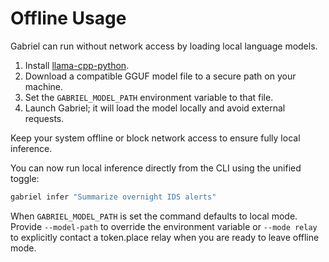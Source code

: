 # Offline Usage

Gabriel can run without network access by loading local language models.

1. Install [llama-cpp-python](https://github.com/abetlen/llama-cpp-python).
2. Download a compatible GGUF model file to a secure path on your machine.
3. Set the `GABRIEL_MODEL_PATH` environment variable to that file.
4. Launch Gabriel; it will load the model locally and avoid external requests.

Keep your system offline or block network access to ensure fully local inference.

You can now run local inference directly from the CLI using the unified toggle:

```bash
gabriel infer "Summarize overnight IDS alerts"
```

When `GABRIEL_MODEL_PATH` is set the command defaults to local mode. Provide `--model-path` to
override the environment variable or `--mode relay` to explicitly contact a token.place relay when
you are ready to leave offline mode.
